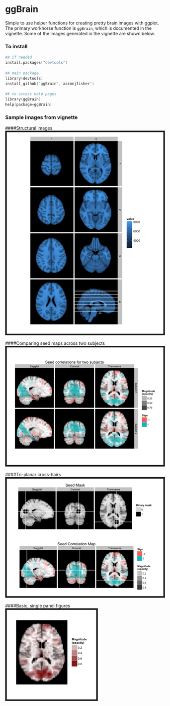 ggBrain
=======

Simple to use helper functions for creating pretty brain images with ggplot. The primary workhorse function is `ggBrain`, which is documented in the vignette. Some of the images generated in the vignette are shown below.


### To install
```S
## if needed
install.packages("devtools")

## main package
library(devtools)
install_github('ggBrain','aaronjfisher')

## to access help pages
library(ggBrain)
help(package=ggBrain)
``` 


### Sample images from vignette

####Structural images
<img src="vignettes/figure/line-key-str.png" border="5" />

####Comparing seed maps across two subjects
<img src="vignettes/figure/2brain_compare.png" border="5" />

####Tri-planar cross-hairs
<img src="vignettes/figure/tri-panel2.png" border="5" />

####Basic, single panel figures
<img src="vignettes/figure/single-plots-abs-val.png" border="5" />




<br/><br/>